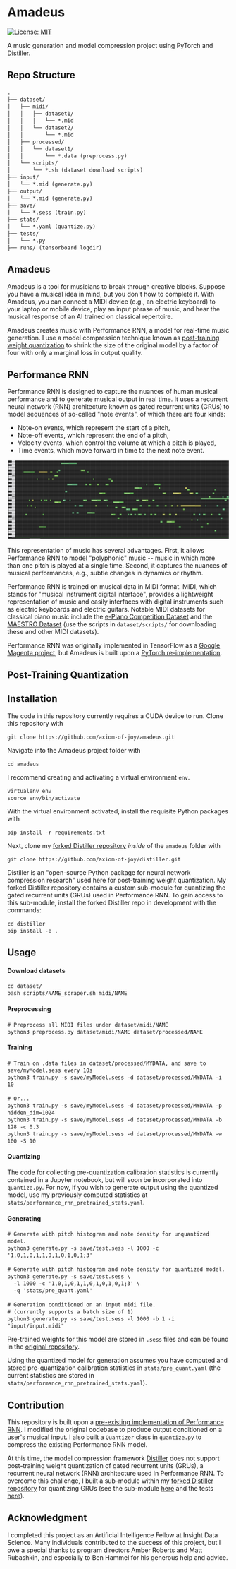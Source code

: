 # Amadeus

[![License: MIT](https://img.shields.io/badge/License-MIT-yellow.svg)](https://opensource.org/licenses/MIT)

A music generation and model compression project using PyTorch and [Distiller](https://nervanasystems.github.io/distiller/).

## Repo Structure

```
.
├── dataset/
│   ├── midi/
│   │   ├── dataset1/
│   │   │   └── *.mid
│   │   └── dataset2/
│   │       └── *.mid
│   ├── processed/
│   │   └── dataset1/
│   │       └── *.data (preprocess.py)
│   └── scripts/
│       └── *.sh (dataset download scripts)
├── input/
│   └── *.mid (generate.py)
├── output/
│   └── *.mid (generate.py)
├── save/
│   └── *.sess (train.py)
├── stats/
│   └── *.yaml (quantize.py)
├── tests/
│   └── *.py
├── runs/ (tensorboard logdir)

```


## Amadeus

Amadeus is a tool for musicians to break through creative blocks. Suppose you have a musical idea in mind, but you don't how to complete it. With Amadeus, you can connect a MIDI device (e.g., an electric keyboard) to your laptop or mobile device, play an input phrase of music, and hear the musical response of an AI trained on classical repertoire.

Amadeus creates music with Performance RNN, a model for real-time music generation. I use a model compression technique known as [post-training weight quantization](https://nervanasystems.github.io/distiller/quantization.html) to shrink the size of the original model by a factor of four with only a marginal loss in output quality.


## Performance RNN

Performance RNN is designed to capture the nuances of human musical performance and to generate musical output in real time. It uses a recurrent neural network (RNN) architecture known as gated recurrent units (GRUs) to model sequences of so-called "note events", of which there are four kinds:

- Note-on events, which represent the start of a pitch,
- Note-off events, which represent the end of a pitch,
- Velocity events, which control the volume at which a pitch is played,
- Time events, which move forward in time to the next note event.

![piano-roll](images/pianoroll.png)

This representation of music has several advantages. First, it allows Performance RNN to model "polyphonic" music -- music in which more than one pitch is played at a single time. Second, it captures the nuances of musical performances, e.g., subtle changes in dynamics or rhythm.

Performance RNN is trained on musical data in MIDI format. MIDI, which stands for "musical instrument digital interface", provides a lightweight representation of music and easily interfaces with digital instruments such as electric keyboards and electric guitars. Notable MIDI datasets for classical piano music include the [e-Piano Competition Dataset](http://www.piano-e-competition.com/) and the [MAESTRO Dataset](https://magenta.tensorflow.org/datasets/maestro) (use the scripts in `dataset/scripts/` for downloading these and other MIDI datasets).

 Performance RNN was originally implemented in TensorFlow as a [Google Magenta project](https://magenta.tensorflow.org/performance-rnn), but Amadeus is built upon a [PyTorch re-implementation](https://github.com/djosix/Performance-RNN-PyTorch).

## Post-Training Quantization



## Installation

The code in this repository currently requires a CUDA device to run. Clone this repository with

```
git clone https://github.com/axiom-of-joy/amadeus.git
```

Navigate into the Amadeus project folder with
```
cd amadeus
```
I recommend creating and activating a virtual environment `env`.

```
virtualenv env
source env/bin/activate
```

With the virtual environment activated, install the requisite Python packages with
```
pip install -r requirements.txt
```
Next, clone my [forked Distiller repository]() _inside_ of the `amadeus` folder with
```
git clone https://github.com/axiom-of-joy/distiller.git
```
Distiller is an "open-source Python package for neural network compression research" used here for post-training weight quantization. My forked Distiller repository contains a custom sub-module for quantizing the gated recurrent units (GRUs) used in Performance RNN. To gain access to this sub-module, install the forked Distiller repo in development with the commands:

```
cd distiller
pip install -e .
```

## Usage

#### Download datasets

```shell
cd dataset/
bash scripts/NAME_scraper.sh midi/NAME
```

#### Preprocessing

```shell
# Preprocess all MIDI files under dataset/midi/NAME
python3 preprocess.py dataset/midi/NAME dataset/processed/NAME
```

#### Training

```shell
# Train on .data files in dataset/processed/MYDATA, and save to save/myModel.sess every 10s
python3 train.py -s save/myModel.sess -d dataset/processed/MYDATA -i 10

# Or...
python3 train.py -s save/myModel.sess -d dataset/processed/MYDATA -p hidden_dim=1024
python3 train.py -s save/myModel.sess -d dataset/processed/MYDATA -b 128 -c 0.3
python3 train.py -s save/myModel.sess -d dataset/processed/MYDATA -w 100 -S 10
```

#### Quantizing

The code for collecting pre-quantization calibration statistics is currently contained in a Jupyter notebook, but will soon be incorporated into `quantize.py`. For now, if you wish to generate output using the quantized model, use my previously computed statistics at `stats/performance_rnn_pretrained_stats.yaml`.

#### Generating

```shell
# Generate with pitch histogram and note density for unquantized model.
python3 generate.py -s save/test.sess -l 1000 -c '1,0,1,0,1,1,0,1,0,1,0,1;3'

# Generate with pitch histogram and note density for quantized model.
python3 generate.py -s save/test.sess \
  -l 1000 -c '1,0,1,0,1,1,0,1,0,1,0,1;3' \
  -q 'stats/pre_quant.yaml'

# Generation conditioned on an input midi file.
# (currently supports a batch size of 1)
python3 generate.py -s save/test.sess -l 1000 -b 1 -i "input/input.midi"
```

Pre-trained weights for this model are stored in `.sess` files and can be found in the [original repository](https://github.com/djosix/Performance-RNN-PyTorch#pretrained-model).

Using the quantized model for generation assumes you have computed and stored pre-quantization calibration statistics in `stats/pre_quant.yaml` (the current statistics are stored in `stats/performance_rnn_pretrained_stats.yaml`).


## Contribution

This repository is built upon a [pre-existing implementation of Performance RNN](https://github.com/djosix/Performance-RNN-PyTorch). I modified the original codebase to produce output conditioned on a user's musical input. I also built a `Quantizer` class in `quantize.py` to compress the existing Performance RNN model.

At this time, the model compression framework [Distiller](https://nervanasystems.github.io/distiller/) does not support post-training weight quantization of gated recurrent units (GRUs), a recurrent neural network (RNN) architecture used in Performance RNN. To overcome this challenge, I built a sub-module within my [forked Distiller repository](https://github.com/axiom-of-joy/distiller) for quantizing GRUs (see the sub-module [here](https://github.com/axiom-of-joy/distiller/blob/master/distiller/modules/gru.py) and the tests [here](https://github.com/axiom-of-joy/distiller/blob/master/tests/test_gru.py)).

## Acknowledgment
I completed this project as an Artificial Intelligence Fellow at Insight Data Science. Many individuals contributed to the success of this project, but I owe a special thanks to program directors Amber Roberts and Matt Rubashkin, and especially to Ben Hammel for his generous help and advice.
